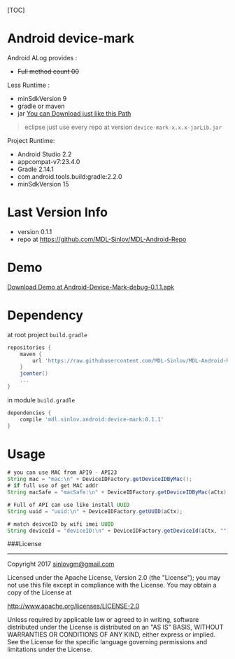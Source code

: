 [TOC]

# Android device-mark

Android ALog provides :
- ~~Full method count 00~~

Less Runtime :
- minSdkVersion 9
- gradle or maven
- jar [You can Download just like this Path]((https://github.com/MDL-Sinlov/MDL-Android-Repo/raw/master/mvn-repo/mdl/sinlov/android/))

> eclipse just use every repo at version `device-mark-x.x.x-jarLib.jar`

Project Runtime:
- Android Studio 2.2
- appcompat-v7:23.4.0
- Gradle 2.14.1
- com.android.tools.build:gradle:2.2.0
- minSdkVersion 15

# Last Version Info

- version 0.1.1
- repo at https://github.com/MDL-Sinlov/MDL-Android-Repo

# Demo

[Download Demo at Android-Device-Mark-debug-0.1.1.apk](https://github.com/MDL-Sinlov/MDL_Android-Device-Mark/raw/master/Apk-For-Test/Android-Device-Mark-debug-0.1.1.apk)

# Dependency

at root project `build.gradle`

```gradle
repositories {
    maven {
        url 'https://raw.githubusercontent.com/MDL-Sinlov/MDL-Android-Repo/master/mvn-repo/'
    }
    jcenter()
    ...
}
```

in module `build.gradle`

```gradle
dependencies {
    compile 'mdl.sinlov.android:device-mark:0.1.1'
}
```

# Usage

```java
# you can use MAC from API9 - API23
String mac = "mac:\n" + DeviceIDFactory.getDeviceIDByMac();
# if full use of get MAC addr
String macSafe = "macSafe:\n" + DeviceIDFactory.getDeviceIDByMac(aCtx);

# Full of API can use like install UUID
String uuid = "uuid:\n" + DeviceIDFactory.getUUID(aCtx);

# match deivceID by wifi imei UUID
String deviceId = "deviceID:\n" + DeviceIDFactory.getDeviceId(aCtx, "");
```


###License

---

Copyright 2017 sinlovgm@gmail.com

Licensed under the Apache License, Version 2.0 (the "License");
you may not use this file except in compliance with the License.
You may obtain a copy of the License at

   http://www.apache.org/licenses/LICENSE-2.0

Unless required by applicable law or agreed to in writing, software
distributed under the License is distributed on an "AS IS" BASIS,
WITHOUT WARRANTIES OR CONDITIONS OF ANY KIND, either express or implied.
See the License for the specific language governing permissions and
limitations under the License.
